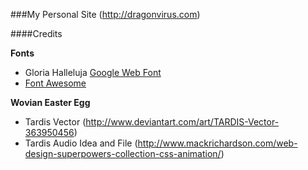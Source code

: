 ###My Personal Site (http://dragonvirus.com)

####Credits

**Fonts**
* Gloria Halleluja [Google Web Font](https://www.google.com/fonts/specimen/Gloria+Hallelujah)
* [Font Awesome](http://fortawesome.github.io/Font-Awesome/)

**Wovian Easter Egg**
* Tardis Vector (http://www.deviantart.com/art/TARDIS-Vector-363950456)
* Tardis Audio Idea and File (http://www.mackrichardson.com/web-design-superpowers-collection-css-animation/)